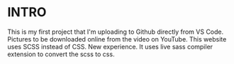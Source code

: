 # INTRO
This is my first project that I'm uploading to Github directly from VS Code.
	Pictures to be downloaded online from the video on YouTube.
    This website uses SCSS instead of CSS. New experience.
    It uses live sass compiler extension to convert the scss to css.